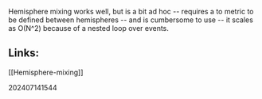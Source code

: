 Hemisphere mixing works well, but is a bit ad hoc -- requires a to metric to be defined between hemispheres -- and is cumbersome to use -- it scales as O(N^2) because of a nested loop over events.


## Links: 
[[Hemisphere-mixing]]


202407141544
